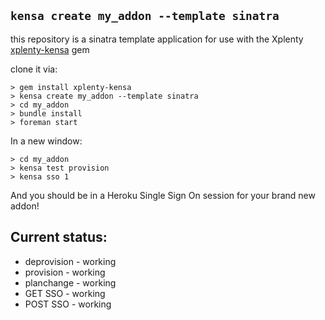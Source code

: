 ## `kensa create my_addon --template sinatra`

this repository is a sinatra template application for use with the 
Xplenty <a href="http://github.com/xplenty/xplenty-kensa">xplenty-kensa</a> gem

clone it via:

    > gem install xplenty-kensa
    > kensa create my_addon --template sinatra
    > cd my_addon
    > bundle install
    > foreman start

In a new window: 

    > cd my_addon
    > kensa test provision
    > kensa sso 1

And you should be in a Heroku Single Sign On session for your brand new addon! 

## Current status: 
- deprovision - working
- provision   - working
- planchange  - working
- GET SSO     - working
- POST SSO    - working
